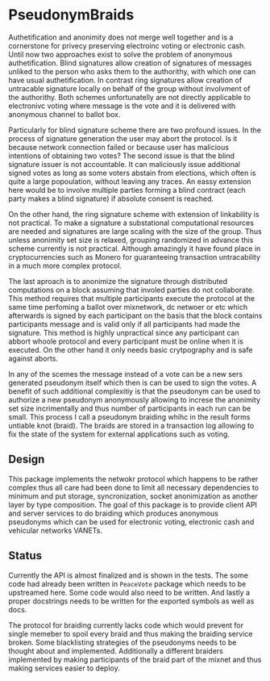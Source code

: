 
# PseudonymBraids

Authetification and anonimity does not merge well together and is a cornerstone for privecy preserving electroinc voting or electronic cash. Until now two approaches exist to solve the problem of anonymous authetification. Blind signatures allow creation of signatures of messages unliked to the person who asks them to the authorithy, with which one can have usual authetification. In contrast ring signatures allow creation of untracable signature locally on behalf of the group without involvment of the authorithy. Both schemes unfortunatelly are not directly applicable to electronivc voting where message is the vote and it is delivered with anonymous channel to ballot box.

Particularly for blind signature scheme there are two profound issues. In the process of signature generation the user may abort the protocol. Is it because network connection failed or because user has malicious intentions of obtaining two votes? The second issue is that the blind signature issuer is not accountable. It can maliciously issue additional signed votes as long as some voters abstain from elections, which often is quite a large popoulation, without leaving any traces. An eassy extension here would be to involve multiple parties forming a blind contract (each party makes a blind signature) if absolute consent is reached. 

On the other hand, the ring signature scheme with extension of linkability is not practical. To make a signature a substational computational resources are needed and signatures are large scaling with the size of the group. Thus unless anonimity set size is relaxed, grouping randomized in advance this scheme currently is not practical. Although amazingly it have found place in cryptocurrencies such as Monero for guaranteeing transaction untracability in a much more complex protocol.

The last aproach is to anonimize the signature through distributed computations on a block assuming that involed parties do not collaborate. This method requires that multiple participants execute the protocol at the same time perfoming a ballot over mixnetwork, dc netwoer or etc which afterwards is signed by each participant on the basis that the block contains participants message and is valid only if all participants had made the signature. This method is highly unpractical since any participant can abbort whoole protocol and every participant must be online when it is executed. On the other hand it only needs basic crytpography and is safe against aborts. 

In any of the scemes the message instead of a vote can be a new sers generated pseudonym itself which then is can be used to sign the votes. A benefit of such additional complexitiy is that the pseudonym can be used to authorize a new pseudonym anonymously allowing to increse the anonimity set size incrimentally and thus number of participants in each run can be small. This process I call a pseudonym braiding whihc in the result forms untiable knot (braid). The braids are stored in a transaction log allowing to fix the state of the system for external applications such as voting. 

## Design

This package implements the netwokr protocol which happens to be rather complex thus all care had been done to limit all necessary dependencies to minimum and put storage, syncronization, socket anonimization as another layer by type composition. The goal of this package is to provide client API and server services to do braiding which produces anonymous pseudonyms which can be used for electronic voting, electronic cash and vehicular networks VANETs. 

## Status

Currently the API is almost finalized and is shown in the tests. The some code had already been written in `PeaceVote` package which needs to be upstreamed here. Some code would also need to be written. And lastly a proper docstrings needs to be written for the exported symbols as well as docs.

The protocol for braiding currently lacks code which would prevent for single memeber to spoil every braid and thus making the braiding service broken. Some blacklisting strategies of the pseudonyms needs to be thought about and implemented. Additionally a different braiders implemented by making participants of the braid part of the mixnet and thus making services easier to deploy. 

